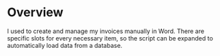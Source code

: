 # Overview

I used to create and manage my invoices manually in Word. There are specific slots for every necessary item, so the script can be expanded to automatically load data from a database.

